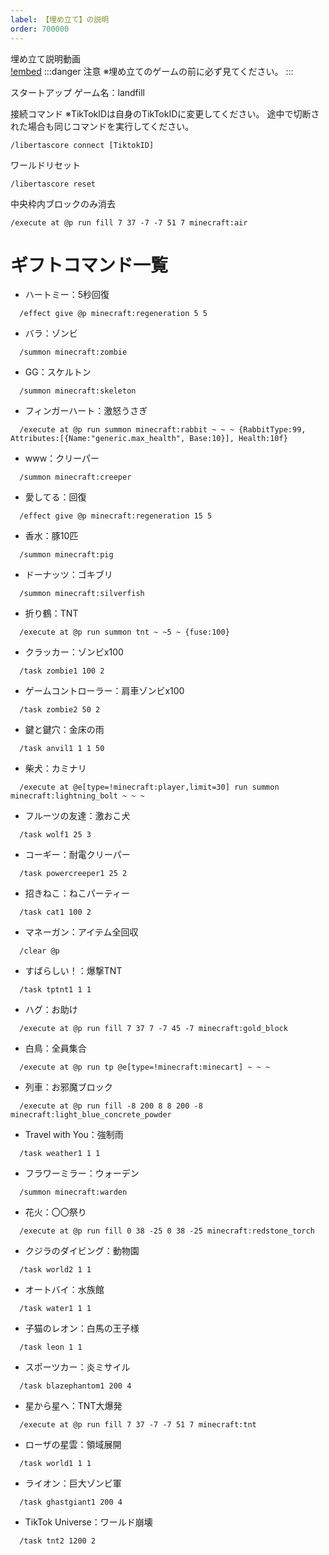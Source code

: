 ```yaml
---
label: 【埋め立て】の説明
order: 700000
---
```


埋め立て説明動画  
[!embed](https://youtu.be/5NufXU4s7Vo)
:::danger 注意
※埋め立てのゲームの前に必ず見てください。
:::  

スタートアップ
ゲーム名：landfill

接続コマンド
※TikTokIDは自身のTikTokIDに変更してください。
途中で切断された場合も同じコマンドを実行してください。
```
/libertascore connect [TiktokID]
```

ワールドリセット
```
/libertascore reset
```

中央枠内ブロックのみ消去
```
/execute at @p run fill 7 37 -7 -7 51 7 minecraft:air
```

# ギフトコマンド一覧  
- ハートミー：5秒回復
```
  /effect give @p minecraft:regeneration 5 5
```

- バラ：ゾンビ
```
  /summon minecraft:zombie
```

- GG：スケルトン
```
  /summon minecraft:skeleton
```

- フィンガーハート：激怒うさぎ
```
  /execute at @p run summon minecraft:rabbit ~ ~ ~ {RabbitType:99, Attributes:[{Name:"generic.max_health", Base:10}], Health:10f}
```

- www：クリーパー
```
  /summon minecraft:creeper
```

- 愛してる：回復
```
  /effect give @p minecraft:regeneration 15 5
```

- 香水：豚10匹
```
  /summon minecraft:pig
```

- ドーナッツ：ゴキブリ
```
  /summon minecraft:silverfish
```

- 折り鶴：TNT
```
  /execute at @p run summon tnt ~ ~5 ~ {fuse:100}
```

- クラッカー：ゾンビx100
```
  /task zombie1 100 2
```

- ゲームコントローラー：肩車ゾンビx100
```
  /task zombie2 50 2
```

- 鍵と鍵穴：金床の雨
```
  /task anvil1 1 1 50
```

- 柴犬：カミナリ
```
  /execute at @e[type=!minecraft:player,limit=30] run summon minecraft:lightning_bolt ~ ~ ~
```

- フルーツの友達：激おこ犬
```
  /task wolf1 25 3
```

- コーギー：耐電クリーパー
```
  /task powercreeper1 25 2
```

- 招きねこ：ねこパーティー
```
  /task cat1 100 2
```

- マネーガン：アイテム全回収
```
  /clear @p
```

- すばらしい！：爆撃TNT
```
  /task tptnt1 1 1
```

- ハグ：お助け
```
  /execute at @p run fill 7 37 7 -7 45 -7 minecraft:gold_block
```

- 白鳥：全員集合
```
  /execute at @p run tp @e[type=!minecraft:minecart] ~ ~ ~
```

- 列車：お邪魔ブロック
```
  /execute at @p run fill -8 200 8 8 200 -8 minecraft:light_blue_concrete_powder
```

- Travel with You：強制雨
```
  /task weather1 1 1
```

- フラワーミラー：ウォーデン
```
  /summon minecraft:warden
```

- 花火：〇〇祭り
```
  /execute at @p run fill 0 38 -25 0 38 -25 minecraft:redstone_torch
```

- クジラのダイビング：動物園
```
  /task world2 1 1
```

- オートバイ：水族館
```
  /task water1 1 1
```

- 子猫のレオン：白馬の王子様
```
  /task leon 1 1
```

- スポーツカー：炎ミサイル
```
  /task blazephantom1 200 4
```

- 星から星へ：TNT大爆発
```
  /execute at @p run fill 7 37 -7 -7 51 7 minecraft:tnt
```

- ローザの星雲：領域展開
```
  /task world1 1 1
```

- ライオン：巨大ゾンビ軍
```
  /task ghastgiant1 200 4
```

- TikTok Universe：ワールド崩壊
```
  /task tnt2 1200 2
```
